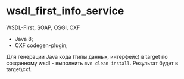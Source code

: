 # wsdl_first_info_service
WSDL-First, SOAP, OSGI, CXF

- Java 8;
- CXF codegen-plugin;

Для генерации Java кода (типы данных, интерфейс) в target по созданному wsdl - выполнить `mvn clean install`.
Результат будет в target\cxf.